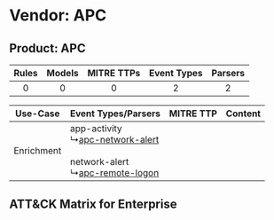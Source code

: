 Vendor: APC
===========
Product: APC
------------
| Rules | Models | MITRE TTPs | Event Types | Parsers |
|:-----:|:------:|:----------:|:-----------:|:-------:|
|   0   |   0    |     0      |      2      |    2    |

|  Use-Case  | Event Types/Parsers    | MITRE TTP | Content    |
|:----------:| ---- | --------- | ---- |
| Enrichment |  app-activity<br> ↳[apc-network-alert](Ps/pC_apcnetworkalert.md)<br><br> network-alert<br> ↳[apc-remote-logon](Ps/pC_apcremotelogon.md)<br> |    | [](RM/r_m_apc_apc_Enrichment.md) |

ATT&CK Matrix for Enterprise
----------------------------
